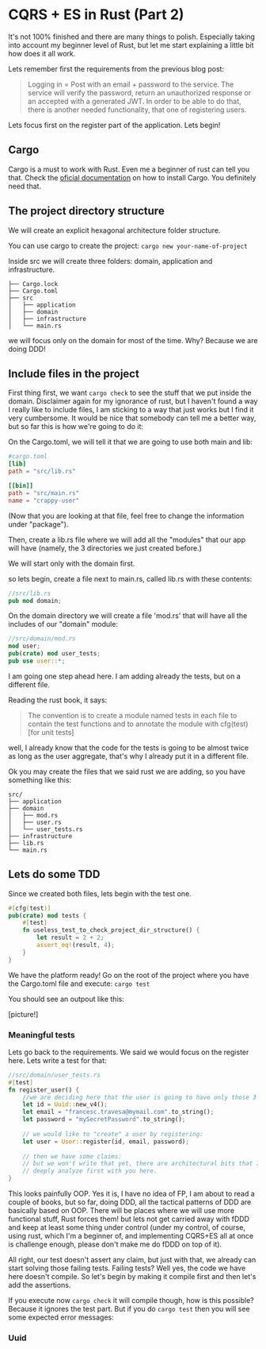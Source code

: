 # CQRS + ES in Rust (Part 2)

It's not 100% finished and there are many things to polish. Especially taking into 
account my beginner level of Rust, but let me start explaining a little bit how does it all work.

Lets remember first the requirements from the previous blog post:

>Logging in = Post with an email + password to the service. The service will verify
the password, return an unauthorized response or an accepted with a generated JWT.
>In order to be able to do that, there is another needed functionality, that one
of registering users.

Lets focus first on the register part of the application. Lets begin!

## Cargo

Cargo is a must to work with Rust. Even me a beginner of rust can tell you that.
Check the [oficial documentation](https://doc.rust-lang.org/cargo/getting-started/installation.html)
on how to install Cargo. You definitely need that.

## The project directory structure

We will create an explicit hexagonal architecture folder structure.

You can use cargo to create the project: `cargo new your-name-of-project`

Inside src we will create three folders: domain, application and infrastructure.

```angular2html
├── Cargo.lock
├── Cargo.toml
├── src
│   ├── application
│   ├── domain
│   ├── infrastructure
│   └── main.rs

```

we will focus only on the domain for most of the time. Why? Because we are doing DDD!

## Include files in the project

First thing first, we want `cargo check` to see the stuff that we put inside the domain.
Disclaimer again for my ignorance of rust, but I haven't found a way I really like to include files, I am
sticking to a way that just works but I find it very cumbersome. It would be nice
that somebody can tell me a better way, but so far this is how we're going to do it:

On the Cargo.toml, we will tell it that we are going to use both main and lib:

```toml
#cargo.toml
[lib]
path = "src/lib.rs"

[[bin]]
path = "src/main.rs"
name = "crappy-user"
```
(Now that you are looking at that file, feel free to change the information under "package").

Then, create a lib.rs file where we will add all the "modules" that our app will have (namely, the
3 directories we just created before.)

We will start only with the domain first.

so lets begin, create a file next to main.rs, called lib.rs with these contents:

```rust
//src/lib.rs
pub mod domain;
```

On the domain directory we will create a file 'mod.rs' that will have all the includes
of our "domain" module:

```rust
//src/domain/mod.rs
mod user;
pub(crate) mod user_tests;
pub use user::*;
```

I am going one step ahead here. I am adding already the tests, but on a different file.

Reading the rust book, it says:
>The convention is to create a module named tests in each file to contain the 
> test functions and to annotate the module with cfg(test) [for unit tests]

well, I already know that the code for the tests is going to be almost twice as long as the user
aggregate, that's why I already put it in a different file.

Ok you may create the files that we said rust we are adding, so you have something like this:

```angular2html
src/
├── application
├── domain
│   ├── mod.rs
│   ├── user.rs
│   └── user_tests.rs
├── infrastructure
├── lib.rs
└── main.rs
```

## Lets do some TDD

Since we created both files, lets begin with the test one.

```rust
#[cfg(test)]
pub(crate) mod tests {
    #[test]
    fn useless_test_to_check_project_dir_structure() {
        let result = 2 + 2;
        assert_eq!(result, 4);
    }
}
```

We have the platform ready! Go on the root of the project
where you have the Cargo.toml file and execute: `cargo test`

You should see an outpout like this:

[picture!]

### Meaningful tests

Lets go back to the requirements. We said we would focus on the register here.
Lets write a test for that:

```rust
//src/domain/user_tests.rs
#[test]
fn register_user() {
    //we are deciding here that the user is going to have only those 3 pieces of information:
    let id = Uuid::new_v4();
    let email = "francesc.travesa@mymail.com".to_string();
    let password = "mySecretPassword".to_string();
    
    // we would like to "create" a user by registering:
    let user = User::register(id, email, password);
    
    // then we have some claims:
    // but we won't write that yet, there are architectural bits that I want to 
    // deeply analyze first with you here.
}
```

This looks painfully OOP. Yes it is, I have no idea of FP, I am about to read a couple
of books, but so far, doing DDD, all the tactical patterns of DDD are basically based on OOP.
There will be places where we will use more functional stuff, Rust forces them! but lets not get carried away with fDDD and keep at least some thing under control (under my control, of course, using rust, which I'm a beginner of, and implementing CQRS+ES all at once is challenge enough, please don't make me do fDDD on top of it).

All right, our test doesn't assert any claim, but just with that, we already can start solving those failing tests. Failing tests? Well yes, the code we have here doesn't compile. So let's begin by making it compile first and then let's add the assertions.

If you execute now `cargo check` it will compile though, how is this possible? Because it ignores the test part. But if you do `cargo test` then you will see some expected error messages:

### Uuid


